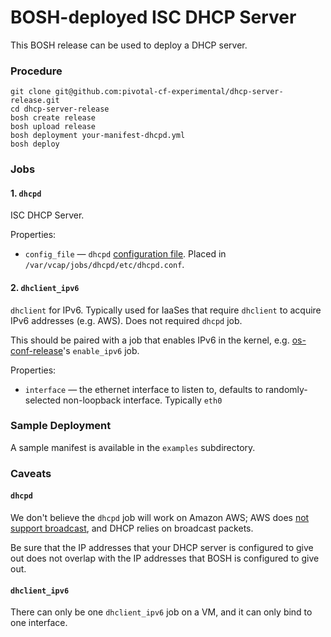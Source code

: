 # BOSH-deployed ISC DHCP Server

This BOSH release can be used to deploy a DHCP server.

### Procedure

```
git clone git@github.com:pivotal-cf-experimental/dhcp-server-release.git
cd dhcp-server-release
bosh create release
bosh upload release
bosh deployment your-manifest-dhcpd.yml
bosh deploy
```

### Jobs

#### 1. `dhcpd`

ISC DHCP Server.

Properties:

* `config_file` — `dhcpd` [configuration file](https://access.redhat.com/documentation/en-US/Red_Hat_Enterprise_Linux/3/html/System_Administration_Guide/s1-dhcp-configuring-server.html). Placed in `/var/vcap/jobs/dhcpd/etc/dhcpd.conf`.

#### 2. `dhclient_ipv6`

`dhclient` for IPv6. Typically used for IaaSes that require
`dhclient` to acquire IPv6 addresses (e.g. AWS). Does not
required `dhcpd` job.

This should be paired with a job that enables IPv6 in the kernel, e.g.
[os-conf-release](https://github.com/cloudfoundry/os-conf-release)'s
`enable_ipv6` job.

Properties:

* `interface` — the ethernet interface to listen to, defaults to randomly-selected non-loopback interface. Typically `eth0`

### Sample Deployment

A sample manifest is available in the `examples` subdirectory.

### Caveats

#### `dhcpd`

We don't believe the `dhcpd` job will work on Amazon AWS; AWS does [not
support broadcast](http://aws.amazon.com/vpc/faqs/), and DHCP relies on
broadcast packets.

Be sure that the IP addresses that your DHCP server is configured to give out does not overlap with the IP addresses that BOSH is configured to give out.

#### `dhclient_ipv6`

There can only be one `dhclient_ipv6` job on a VM, and it can only bind
to one interface.
